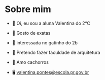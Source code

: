 # Sobre mim
- :crescent_moon: Oi, eu sou a aluna Valentina do 2°C

- :white_heart: Gosto de exatas 

- :green_heart: interessada no gatinho do 2b

- :black_heart: Pretendo fazer faculdade de arquitetura

- :blue_heart: Amo cachorros

- :desktop_computer: valentina.pontes@escola.pr.gov.br

<!---
tinasartori1/tinasartori1 is a ✨ special ✨ repository because its `README.md` (this file) appears on your GitHub profile.
You can click the Preview link to take a look at your changes.
--->
